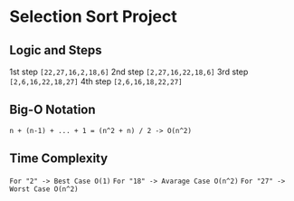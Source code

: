 # Selection Sort Project
## Logic and Steps
1st step
```[22,27,16,2,18,6]``` 
2nd step
```[2,27,16,22,18,6]```
3rd step
```[2,6,16,22,18,27]```
4th step
```[2,6,16,18,22,27]```

## Big-O Notation 
```n + (n-1) + ... + 1 = (n^2 + n) / 2 -> O(n^2)```

## Time Complexity 
```For "2" -> Best Case O(1)```
```For "18" -> Avarage Case O(n^2)```
```For "27" -> Worst Case O(n^2)```